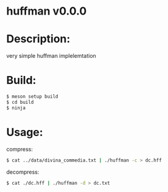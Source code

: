 huffman v0.0.0
==================

Description:
============
very simple huffman implelemtation

Build:
======
```bash
$ meson setup build
$ cd build
$ ninja
```

Usage:
======
compress:
```bash
$ cat ../data/divina_commedia.txt | ./huffman -c > dc.hff
```
decompress:
```bash
$ cat ./dc.hff | ./huffman -d > dc.txt
```


